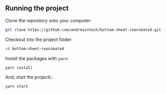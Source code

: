 ## Running the project

Clone the repository onto your computer:

```sh
git clone https://github.com/andreaintech/bottom-sheet-reanimated.git
```

Checkout into the project folder:

```sh
cd bottom-sheet-reanimated
```

Install the packages with `yarn`:

```sh
yarn install
```

And, start the projectL:

```sh
yarn start
```
